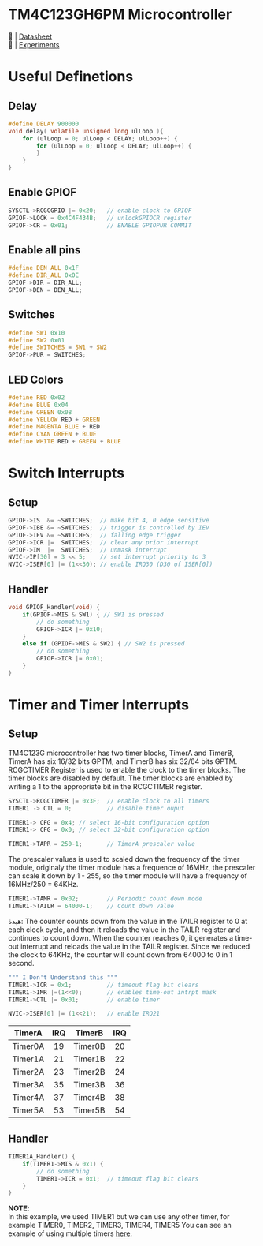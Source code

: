 # **TM4C123GH6PM Microcontroller**

🔗 | [Datasheet](asset/datasheet.pdf)  
🔗 | [Experiments](Experiments.md)  

# Useful Definetions

## Delay

```c
#define DELAY 900000
void delay( volatile unsigned long ulLoop ){
	for (ulLoop = 0; ulLoop < DELAY; ulLoop++) {
		for (ulLoop = 0; ulLoop < DELAY; ulLoop++) {
		}
	}
}
```

## Enable **GPIOF**

```c
SYSCTL->RCGCGPIO |= 0x20;   // enable clock to GPIOF
GPIOF->LOCK = 0x4C4F434B;   // unlockGPIOCR register
GPIOF->CR = 0x01;           // ENABLE GPIOPUR COMMIT
```

## Enable all pins

```c
#define DEN_ALL 0x1F
#define DIR_ALL 0x0E
GPIOF->DIR = DIR_ALL;
GPIOF->DEN = DEN_ALL;
```

## Switches

```c
#define SW1 0x10
#define SW2 0x01
#define SWITCHES = SW1 + SW2
GPIOF->PUR = SWITCHES;
```

## LED **Colors**

```c
#define RED 0x02
#define BLUE 0x04
#define GREEN 0x08
#define YELLOW RED + GREEN
#define MAGENTA BLUE + RED
#define CYAN GREEN + BLUE
#define WHITE RED + GREEN + BLUE
```

# Switch Interrupts

## Setup

```c
GPIOF->IS  &= ~SWITCHES;  // make bit 4, 0 edge sensitive
GPIOF->IBE &= ~SWITCHES;  // trigger is controlled by IEV
GPIOF->IEV &= ~SWITCHES;  // falling edge trigger
GPIOF->ICR |=  SWITCHES;  // clear any prior interrupt
GPIOF->IM  |=  SWITCHES;  // unmask interrupt
NVIC->IP[30] = 3 << 5; 	  // set interrupt priority to 3
NVIC->ISER[0] |= (1<<30); // enable IRQ30 (D30 of ISER[0])
```

## Handler

```c
void GPIOF_Handler(void) {
    if(GPIOF->MIS & SW1) { // SW1 is pressed
		// do something
        GPIOF->ICR |= 0x10;
    }
    else if (GPIOF->MIS & SW2) { // SW2 is pressed
		// do something
        GPIOF->ICR |= 0x01;
    }
}
```

# Timer and Timer Interrupts

## Setup

TM4C123G microcontroller has two timer blocks, TimerA and TimerB, TimerA has six 16/32 bits GPTM, and TimerB has six 32/64 bits GPTM.
RCGCTIMER Register is used to enable the clock to the timer blocks. The timer blocks are disabled by default. The timer blocks are enabled by writing a 1 to the appropriate bit in the RCGCTIMER register.

```c
SYSCTL->RCGCTIMER |= 0x3F;  // enable clock to all timers
TIMER1 -> CTL = 0;          // disable timer ouput
```

```c
TIMER1-> CFG = 0x4; // select 16-bit configuration option
TIMER1-> CFG = 0x0; // select 32-bit configuration option
```

```C
TIMER1->TAPR = 250-1;       // TimerA prescaler value

```
The prescaler values is used to scaled down the frequency of the timer module, originaly the timer module has a frequence of 16MHz, the prescaler can scale it down by 1 - 255, so the timer module will have a frequency of 16MHz/250 = 64KHz.


```c
TIMER1->TAMR = 0x02;        // Periodic count down mode
TIMER1->TAILR = 64000-1;    // Count down value
```
هبدة:
The counter counts down from the value in the TAILR register to 0 at each clock cycle, and then it reloads the value in the TAILR register and continues to count down. When the counter reaches 0,  it generates a time-out interrupt and reloads the value in the TAILR register. Since we reduced the clock to 64KHz, the counter will count down from 64000 to 0 in 1 second.



```c
""" I Don't Understand this """
TIMER1->ICR = 0x1;          // timeout flag bit clears
TIMER1->IMR |=(1<<0);       // enables time-out intrpt mask
TIMER1->CTL |= 0x01;        // enable timer
```
```c
NVIC->ISER[0] |= (1<<21);   // enable IRQ21
```
| TimerA | IRQ  | TimerB | IRQ  |
| :-------: | :--: | :-------: | :--: |
| Timer0A | 19  | Timer0B | 20  |
| Timer1A | 21  | Timer1B | 22  |
| Timer2A | 23  | Timer2B | 24  |
| Timer3A | 35  | Timer3B | 36  |
| Timer4A | 37  | Timer4B | 38  |
| Timer5A | 53  | Timer5B | 54  |

## Handler
```c
TIMER1A_Handler() {
    if(TIMER1->MIS & 0x1) {
        // do something
        TIMER1->ICR = 0x1;  // timeout flag bit clears
    }
}
```
**NOTE**:   
In this example, we used TIMER1 but we can use any other timer, for example TIMER0, TIMER2, TIMER3, TIMER4, TIMER5
You can see an example of using multiple timers [here](Experiment%208/Classwork3.c).

